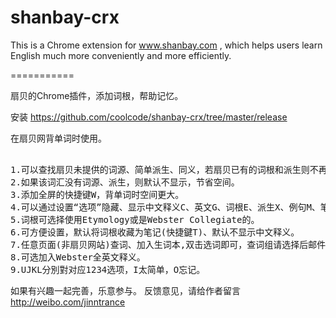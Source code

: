 shanbay-crx
===========
This is a Chrome extension for www.shanbay.com , which helps users learn English much more conveniently and more efficiently.

===========

扇贝的Chrome插件，添加词根，帮助记忆。

安装 https://github.com/coolcode/shanbay-crx/tree/master/release

在扇贝网背单词时使用。
<pre>

1.可以查找扇贝未提供的词源、简单派生、同义，若扇贝已有的词根和派生则不再额外显示。
2.如果该词汇没有词源、派生，则默认不显示，节省空间。  
3.添加全屏的快捷键W，背单词时空间更大。
4.可以通过设置“选项”隐藏、显示中文释义C、英文G、词根E、派生X、例句M、笔记N区域。快捷键不区分大小写。
5.词根可选择使用Etymology或是Webster Collegiate的。
6.可方便设置，默认将词根收藏为笔记(快捷鍵T)、默认不显示中文释义。
7.任意页面(非扇贝网站)查词、加入生词本,双击选词即可，查词组请选择后邮件选择“在扇贝网查找”。
8.可选加入Webster全英文释义。
9.UJKL分別對对应1234选项，I太简单，O忘记。
</pre>

如果有兴趣一起完善，乐意参与。
反馈意见，请给作者留言 http://weibo.com/jinntrance






